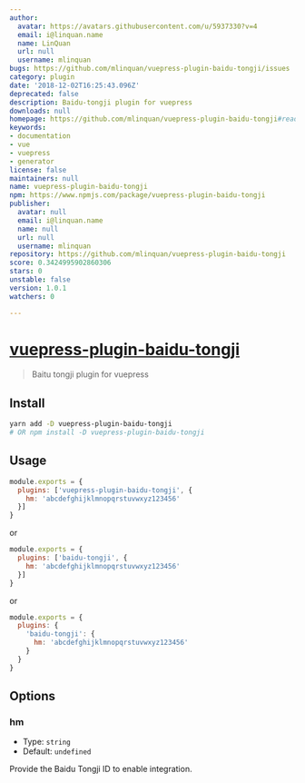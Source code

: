 ```yaml
---
author:
  avatar: https://avatars.githubusercontent.com/u/5937330?v=4
  email: i@linquan.name
  name: LinQuan
  url: null
  username: mlinquan
bugs: https://github.com/mlinquan/vuepress-plugin-baidu-tongji/issues
category: plugin
date: '2018-12-02T16:25:43.096Z'
deprecated: false
description: Baidu-tongji plugin for vuepress
downloads: null
homepage: https://github.com/mlinquan/vuepress-plugin-baidu-tongji#readme
keywords:
- documentation
- vue
- vuepress
- generator
license: false
maintainers: null
name: vuepress-plugin-baidu-tongji
npm: https://www.npmjs.com/package/vuepress-plugin-baidu-tongji
publisher:
  avatar: null
  email: i@linquan.name
  name: null
  url: null
  username: mlinquan
repository: https://github.com/mlinquan/vuepress-plugin-baidu-tongji
score: 0.3424995902860306
stars: 0
unstable: false
version: 1.0.1
watchers: 0

---
```


# [vuepress-plugin-baidu-tongji](https://github.com/mlinquan/vuepress-plugin-baidu-tongji)

> Baitu tongji plugin for vuepress

## Install

```bash
yarn add -D vuepress-plugin-baidu-tongji
# OR npm install -D vuepress-plugin-baidu-tongji
```

## Usage

```javascript
module.exports = {
  plugins: ['vuepress-plugin-baidu-tongji', {
    hm: 'abcdefghijklmnopqrstuvwxyz123456'
  }]
}
```
or
```javascript
module.exports = {
  plugins: ['baidu-tongji', {
    hm: 'abcdefghijklmnopqrstuvwxyz123456'
  }]
}
```
or
```javascript
module.exports = {
  plugins: {
    'baidu-tongji': {
      hm: 'abcdefghijklmnopqrstuvwxyz123456'
    }
  }
}
```

## Options

### hm

- Type: `string`
- Default: `undefined`

Provide the Baidu Tongji ID to enable integration.
